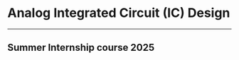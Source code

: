 # Analog Integrated Circuit (IC) Design
---------------------------------------------------------------------------------------

## Summer Internship course 2025
